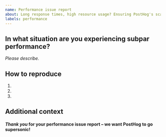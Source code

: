 ```yaml
---
name: Performance issue report
about: Long response times, high resource usage? Ensuring PostHog's scalable is our top priority
labels: performance
---
```


## In what situation are you experiencing subpar performance?

*Please describe.*

## How to reproduce

1.
2.
3.

## Additional context



#### *Thank you* for your performance issue report – we want PostHog to go supersonic!
